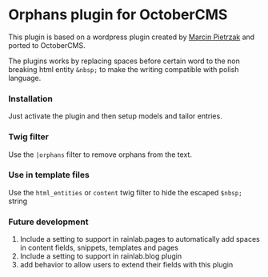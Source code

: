 # Orphans plugin for OctoberCMS

This plugin is based on a wordpress plugin created by [Marcin Pietrzak](https://github.com/iworks/sierotki) and ported to OctoberCMS.

The plugins works by replacing spaces before certain word to the non breaking html entity `&nbsp;` to make the writing compatible with polish language.

### Installation

Just activate the plugin and then setup models and tailor entries.

### Twig filter

Use the `|orphans` filter to remove orphans from the text.

### Use in template files

Use the `html_entities` or `content` twig filter to hide the escaped `$nbsp;` string

### Future development

1. Include a setting to support in rainlab.pages to automatically add spaces in content fields, snippets, templates and pages
2. Include a setting to support in rainlab.blog plugin
3. add behavior to allow users to extend their fields with this plugin
